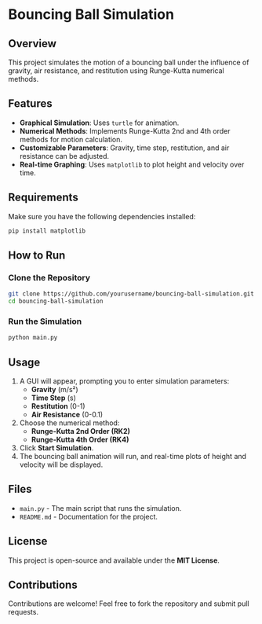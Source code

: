 # Bouncing Ball Simulation

## Overview
This project simulates the motion of a bouncing ball under the influence of gravity, air resistance, and restitution using Runge-Kutta numerical methods.

## Features
- **Graphical Simulation**: Uses `turtle` for animation.
- **Numerical Methods**: Implements Runge-Kutta 2nd and 4th order methods for motion calculation.
- **Customizable Parameters**: Gravity, time step, restitution, and air resistance can be adjusted.
- **Real-time Graphing**: Uses `matplotlib` to plot height and velocity over time.

## Requirements
Make sure you have the following dependencies installed:

```sh
pip install matplotlib
```

## How to Run
### Clone the Repository
```sh
git clone https://github.com/yourusername/bouncing-ball-simulation.git
cd bouncing-ball-simulation
```

### Run the Simulation
```sh
python main.py
```

## Usage
1. A GUI will appear, prompting you to enter simulation parameters:
   - **Gravity** (m/s²)
   - **Time Step** (s)
   - **Restitution** (0-1)
   - **Air Resistance** (0-0.1)
2. Choose the numerical method:
   - **Runge-Kutta 2nd Order (RK2)**
   - **Runge-Kutta 4th Order (RK4)**
3. Click **Start Simulation**.
4. The bouncing ball animation will run, and real-time plots of height and velocity will be displayed.

## Files
- `main.py` - The main script that runs the simulation.
- `README.md` - Documentation for the project.

## License
This project is open-source and available under the **MIT License**.

## Contributions
Contributions are welcome! Feel free to fork the repository and submit pull requests.


